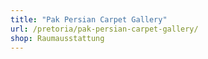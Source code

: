 ```yaml
---
title: "Pak Persian Carpet Gallery"
url: /pretoria/pak-persian-carpet-gallery/
shop: Raumausstattung
---
```

